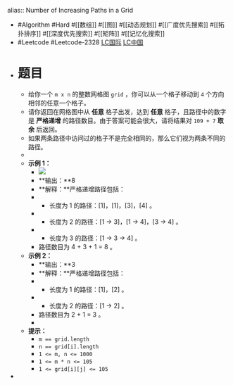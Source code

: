 alias:: Number of Increasing Paths in a Grid

- #Algorithm #Hard #[[数组]] #[[图]] #[[动态规划]] #[[广度优先搜索]] #[[拓扑排序]] #[[深度优先搜索]] #[[矩阵]] #[[记忆化搜索]]
- #Leetcode #Leetcode-2328 [LC国际](https://leetcode.com/problems/number-of-increasing-paths-in-a-grid/) [LC中国](https://leetcode.cn/problems/number-of-increasing-paths-in-a-grid/)
- # 题目
	- 给你一个 `m x n` 的整数网格图 `grid` ，你可以从一个格子移动到 `4` 个方向相邻的任意一个格子。
	- 请你返回在网格图中从 **任意** 格子出发，达到 **任意** 格子，且路径中的数字是 **严格递增** 的路径数目。由于答案可能会很大，请将结果对 `109 + 7` **取余** 后返回。
	- 如果两条路径中访问过的格子不是完全相同的，那么它们视为两条不同的路径。
	-
	- **示例 1：**
		- ![](https://assets.leetcode.com/uploads/2022/05/10/griddrawio-4.png)
		- **输出：**8
		- **解释：**严格递增路径包括：
		- - 长度为 1 的路径：[1]，[1]，[3]，[4] 。
		- - 长度为 2 的路径：[1 -> 3]，[1 -> 4]，[3 -> 4] 。
		- - 长度为 3 的路径：[1 -> 3 -> 4] 。
		- 路径数目为 4 + 3 + 1 = 8 。
	- **示例 2：**
		- **输出：**3
		- **解释：**严格递增路径包括：
		- - 长度为 1 的路径：[1]，[2] 。
		- - 长度为 2 的路径：[1 -> 2] 。
		- 路径数目为 2 + 1 = 3 。
		-
	- **提示：**
		- `m == grid.length`
		- `n == grid[i].length`
		- `1 <= m, n <= 1000`
		- `1 <= m * n <= 105`
		- `1 <= grid[i][j] <= 105`
-